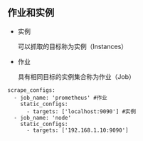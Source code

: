 ## 作业和实例

- 实例

     可以抓取的目标称为实例（Instances）

- 作业

  具有相同目标的实例集合称为作业（Job）

```
scrape_configs:
  - job_name: 'prometheus' #作业
    static_configs:
      - targets: ['localhost:9090'] #实例
  - job_name: 'node'
    static_configs:
      - targets: ['192.168.1.10:9090']
```


